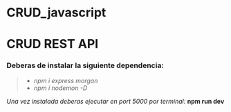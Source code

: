 # CRUD_javascript

# CRUD REST API

### Deberas de instalar la siguiente dependencia:
> - *npm i express morgan*
> - *npm i nodemon -D*

*Una vez instalada deberas ejecutar en port 5000 por terminal:* **npm run dev**